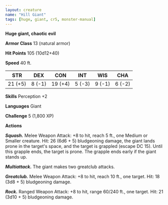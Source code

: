 ```yaml
---
layout: creature
name: "Hill Giant"
tags: [huge, giant, cr5, monster-manual]
---
```


**Huge giant, chaotic evil**

**Armor Class** 13 (natural armor)

**Hit Points** 105 (10d12+40)

**Speed** 40 ft.

|   STR   |   DEX   |   CON   |   INT   |   WIS   |   CHA   |
|:-----:|:-----:|:-----:|:-----:|:-----:|:-----:|
| 21 (+5) | 8 (-1) | 19 (+4) | 5 (-3) | 9 (-1) | 6 (-2) |

**Skills** Perception +2

**Languages** Giant

**Challenge** 5 (1,800 XP)

**Actions**

***Squash.*** Melee Weapon Attack: +8 to hit, reach 5 ft., one Medium or Smaller creature. Hit: 26 (6d6 + 5) bludgeoning damage, the giant lands prone in the target's space, and the target is grappled (escape DC 15). Until this grapple ends, the target is prone. The grapple ends early if the giant stands up.

***Multiattack.*** The giant makes two greatclub attacks.

***Greatclub.*** Melee Weapon Attack: +8 to hit, reach 10 ft., one target. Hit: 18 (3d8 + 5) bludgeoning damage.

***Rock.*** Ranged Weapon Attack: +8 to hit, range 60/240 ft., one target. Hit: 21 (3d10 + 5) bludgeoning damage.

